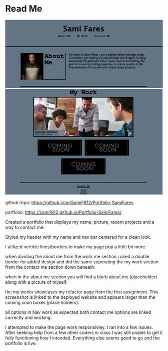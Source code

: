 # Read Me
![top half of my portfolio.](./Assets/images/tophalf.png)
![bottom half of my portfolio.](./Assets/images/bottomhalf.png)

github repo: https://github.com/SamiF812/Portfolio-SamiFares

portfolio: https://samif812.github.io/Portfolio-SamiFares/


Created a portfolio that displays my name, picture, recent projects and a way to contact me.

Styled my header with my name and nav bar centered for a clean look.

I utilized verticle lines/borders to make my page pop a little bit more.

when dividing the about me from the work me section i used a double border for added design and did the same seperating the my work section from the contact me section down beneath.

when in the about me section you will find a blurb about me (placeholder) along with a picture of myself.

the my works showcases my refactor page from the first assignment. This screenshot is linked to the deployed website and appears larger than the coming soon boxes (place holders).

all options in Nav work as expected
both contact me options are linked correctly and working.

I attempted to make the page work responsivley. I ran into a few issues. After seeking help from a few other coders in class I was still unable to get it fully functioning how I intended. Everything else seems good to go and the portfolio is live.
